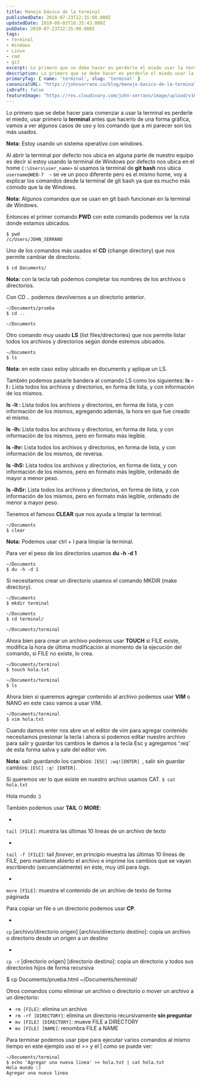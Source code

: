 ```yaml
---
title: Manejo básico de la terminal
publishedDate: 2018-07-23T22:15:00.000Z
updatedDate: 2019-09-03T16:35:43.000Z
pubDate: 2018-07-23T22:15:00.000Z
tags: 
- terminal
- Windows
- Linux
- cmd
- git
excerpt: Lo primero que se debe hacer es perderle el miedo usar la terminal y pensar porque no hacerlo desde la terminal vamos a ver algunos casos de uso.
description: Lo primero que se debe hacer es perderle el miedo usar la terminal y pensar porque no hacerlo desde la terminal vamos a ver algunos casos de uso.
primaryTag: { name: 'terminal', slug: 'terminal' }
canonicalURL: "https://johnserrano.co/blog/manejo-basico-de-la-terminal"
isDraft: false
featureImage: "https://res.cloudinary.com/john-serrano/image/upload/v1683211064/John%20Serrano/Blog%20Post/manejo-basico-de-la-terminal/terminal_1_cinxhp.jpg"
---
```


Lo primero que se debe hacer para comenzar a usar la terminal es perderle el miedo, usar primero la **terminal** antes que hacerlo de una forma gráfica, vamos a ver algunos casos de uso y los comando que a mi parecer son los más usados.

**Nota:** Estoy usando un sistema operativo con windows.

Al abrir la terminal por defecto nos ubica en alguna parte de nuestro equipo es decir si estoy usando la terminal de Windows por defecto nos ubica en el home `C:\Users\user_name>` sí usamos la terminal de **git bash** nos ubica `username@WEB-7  ~` se ve un poco diferente pero es el mismo home, voy a explicar los comandos desde la terminal de git bash ya que es mucho más cómodo que la de Windows.

**Nota:** Algunos comandos que se usan en git bash funcionan en la terminal de Windows.

Entonces el primer comando **PWD** con este comando podemos ver la ruta donde estamos ubicados.

    $ pwd
    /c/Users/JOHN_SERRANO
    

Uno de los comandos más usados el **CD** (change directory) que nos permite cambiar de directorio.

`$ cd Documents/`

**Nota:** con la tecla tab podemos completar los nombres de los archivos o directorios.

Con CD .. podemos devolvernos a un directorio anterior.

    ~/Documents/prueba
    $ cd ..
    
    ~/Documents
    

Otro comando muy usado **LS** (list files/directories) que nos permite listar todos los archivos y directorios según donde estemos ubicados.

    ~/Documents
    $ ls
    

**Nota:** en este caso estoy ubicado en documents y aplique un LS.

También podemos pasarle bandera al comando LS como los siguientes:
**ls -l :** Lista todos los archivos y directorios, en forma de lista, y con información de los mismos.

**ls -lt :** Lista todos los archivos y directorios, en forma de lista, y con información de los mismos, agregando además, la hora en que fue creado el mismo.

**ls -lh:** Lista todos los archivos y directorios, en forma de lista, y con información de los mismos, pero en formato más legible.

**ls -lhr:** Lista todos los archivos y directorios, en forma de lista, y con información de los mismos, de reversa.

**ls -lhS:** Lista todos los archivos y directorios, en forma de lista, y con información de los mismos, pero en formato más legible, ordenado de mayor a menor peso.

**ls -lhSr:** Lista todos los archivos y directorios, en forma de lista, y con información de los mismos, pero en formato más legible, ordenado de menor a mayor peso.

Tenemos el famoso **CLEAR** que nos ayuda a limpiar la terminal.

    ~/Documents
    $ clear
    

**Nota:** Podemos usar ctrl + l para limpiar la terminal.

Para ver el peso de los directorios usamos **du -h -d 1**

    ~/Documents
    $ du -h -d 1
    

Si necesitamos crear un directorio usamos el comando MKDIR (make directory).

    ~/Documents
    $ mkdir terminal
    
    ~/Documents
    $ cd terminal/
    
    ~/Documents/terminal
    

Ahora bien para crear un archivo podemos usar **TOUCH** si FILE existe, modifica la hora de última modificación al momento de la ejecución del comando, si FILE no existe, lo crea.

    ~/Documents/terminal
    $ touch hola.txt
    
    ~/Documents/terminal
    $ ls 
    

Ahora bien si queremos agregar contenido al archivo podemos usar **VIM** o NANO en este caso vamos a usar VIM.

    ~/Documents/terminal
    $ vim hola.txt
    

Cuando damos enter nos abre un el editor de vim para agregar contenido necesitamos presionar la tecla i ahora si podemos editar nuestro archivo para salir y guardar los cambios le damos a la tecla Esc y agregamos ‘:wq’ de esta forma salva y sale del editor vim.

**Nota:** salir guardando los cambios: `[ESC] :wq![ENTER] `, salir sin guardar cambios: `[ESC] :q! [ENTER]`.

Si queremos ver lo que existe en nuestro archivo usamos CAT.
`$ cat hola.txt`

Hola mundo :)

También podemos usar **TAIL** O **MORE**:

- 
`tail [FILE]`: muestra las últimas 10 lineas de un archivo de texto

- 
`tail -f [FILE]`: tail *forever*, en principio muestra las últimas 10 líneas de FILE, pero mantiene abierto el archivo e imprime los cambios que se vayan escribiendo (secuencialmente) en éste, muy útil para *logs*.

- 
`more [FILE]`: muestra el contenido de un archivo de texto de forma páginada

Para copiar un file o un directorio podemos usar **CP**.

- 
`cp` [archivo/directorio origen] [archivo/directorio destino]: copia un archivo o directorio desde un origen a un destino

- 
`cp -r` [directorio origen] [directorio destino]: copia un directorio y todos sus directorios hijos de forma recursiva

$ cp Documents/prueba.html ~/Documents/terminal/

Otros comandos como eliminar un archivo o directorio o mover un archivo a un directorio:

- `rm [FILE]`: elimina un archivo
- `rm -rf [DIRECTORY]`: elimina un directorio recursivamente **sin preguntar**
- `mv [FILE] [DIRECTORY]`: mueve FILE a DIRECTORY
- `mv [FILE] [NAME]`: renombra FILE a NAME

Para terminar podemos usar pipe para ejecutar varios comandos al mismo tiempo en este ejemplo uso el >> y el | como se puede ver:

    ~/Documents/terminal
    $ echo 'Agregar una nueva linea' >> hola.txt | cat hola.txt
    Hola mundo :)
    Agregar una nueva linea
    
